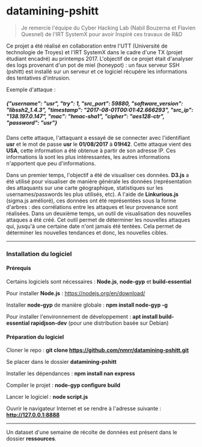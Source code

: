 # datamining-pshitt

> Je remercie l'équipe du Cyber Hacking Lab (Nabil Bouzerna et Flavien Quesnel) de l'IRT SystemX pour avoir Inspiré ces travaux de R&D

Ce projet a été réalisé en collaboration entre l'UTT (Université de technologie de Troyes) et l'IRT SystemX dans le cadre d'une TX (projet étudiant encadré) au printemps 2017. L'objectif de ce projet était d'analyser des logs provenant d'un pot de miel (honeypot) : un faux serveur SSH (pshitt) est installé sur un serveur et ce logiciel récupère les informations des tentatives d'intrusion.

Exemple d'attaque :

#####  {"username": "usr", "try": 1, "src_port": 59880, "software_version": "libssh2_1.4.3", "timestamp": "2017-08-01T00:01:42.666293", "src_ip": "138.197.0.147", "mac": "hmac-sha1", "cipher": "aes128-ctr", "password": "usr"}

Dans cette attaque, l'attaquant a essayé de se connecter avec l'identifiant **usr** et le mot de passe **usr** le **01/08/2017** à **01H42**. Cette attaque vient des **USA**, cette information a été obtenue à partir de son adresse IP. Ces informations là sont les plus intéressantes, les autres informations n'apportent que peu d'informations.

Dans un premier temps, l'objectif a été de visualiser ces données. **D3.js** a été utilisé pour visualiser de manière générale les données (représentation des attaquants sur une carte géographique, statistiques sur les usernames/passwords les plus utilisés, etc). A l'aide de **Linkurious.js** (sigma.js amélioré), ces données ont été représentées sous la forme d'arbres : des corrélations entre les attaques et leur provenance sont réalisées.
Dans un deuxième temps, un outil de visualisation des nouvelles attaques a été créé. Cet outil permet de déterminer les nouvelles attaques qui, jusqu'à une certaine date n'ont jamais été tentées. Cela permet de déterminer les nouvelles tendances et donc, les nouvelles cibles.

-----------------------------------

### Installation du logiciel

#### Prérequis 

Certains logiciels sont nécessaires :  **Node.js**, **node-gyp** et **build-essential**

Pour installer **Node.js** : https://nodejs.org/en/download/

Installer **node-gyp**  de manière globale : **npm install node-gyp -g**

Pour installer l'environnement de développement : **apt install build-essential rapidjson-dev** (pour une distribution basée sur Debian)

#### Préparation du logiciel

Cloner le repo : **git clone https://github.com/nmrr/datamining-pshitt.git**

Se placer dans le dossier **datamining-pshitt**

Installer les dépendances : **npm install nan express**

Compiler le projet : **node-gyp configure build**

Lancer le logiciel : **node script.js**

Ouvrir le navigateur Internet et se rendre à l'adresse suivante : **http://127.0.0.1:8888**

-----------------------------------

Un dataset d'une semaine de récolte de données est présent dans le dossier **ressources**.
